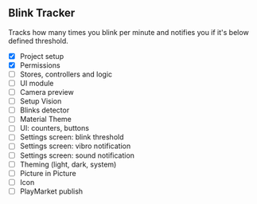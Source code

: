 ## Blink Tracker
Tracks how many times you blink per minute and notifies you if it's below defined threshold.

- [x] Project setup
- [x] Permissions
- [ ] Stores, controllers and logic
- [ ] UI module
- [ ] Camera preview
- [ ] Setup Vision
- [ ] Blinks detector
- [ ] Material Theme
- [ ] UI: counters, buttons
- [ ] Settings screen: blink threshold
- [ ] Settings screen: vibro notification
- [ ] Settings screen: sound notification
- [ ] Theming (light, dark, system)
- [ ] Picture in Picture
- [ ] Icon
- [ ] PlayMarket publish
